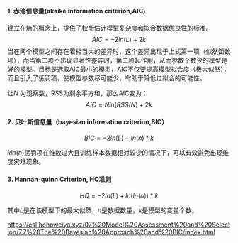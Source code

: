 #### 1. 赤池信息量(akaike information criterion,AIC)

建立在熵的概念上，提供了权衡估计模型复杂度和拟合数据优良性的标准。
$$
AIC = -2ln(L)+2k
$$
当在两个模型之间存在着相当大的差异时，这个差异出现于上式第一项（似然函数项），而当第二项不出现显著性差异时，第二项起作用，从而参数个数少的模型是好的模型。目标是选取AIC最小的模型，AIC不仅要提高模型拟合度（极大似然），而且引入了惩罚项，使模型参数尽可能少，有助于降低过拟合的可能性。

让$N$ 为观察数，RSS为剩余平方和，那么AIC变为：
$$
AIC=Nln(RSS/N)+2k
$$


#### 2. 贝叶斯信息量（bayesian information criterion,BIC）

$$
BIC = -2ln(L)+ln(n)*k
$$

$kln(n)​$惩罚项在维数过大且训练样本数据相对较少的情况下，可以有效避免出现维度灾难现象。

#### 3. Hannan-quinn Criterion, HQ准则

$$
HQ=-2ln(L)+ln(ln(n))*k
$$

其中$L$是在该模型下的最大似然，$n$是数据数量，$k$是模型的变量个数。



https://esl.hohoweiya.xyz/07%20Model%20Assessment%20and%20Selection/7.7%20The%20Bayesian%20Approach%20and%20BIC/index.html